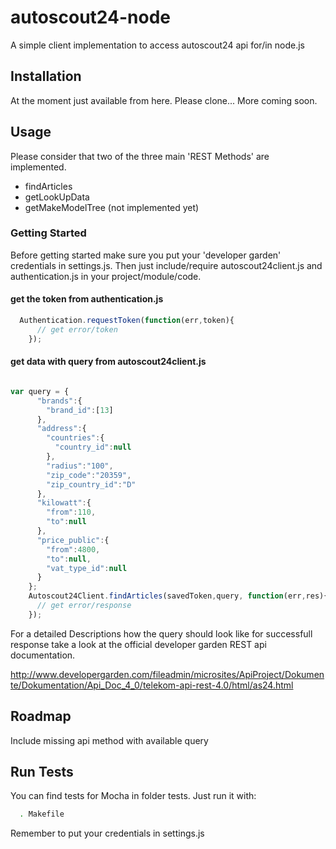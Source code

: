 # autoscout24-node

A simple client implementation to access autoscout24 api for/in node.js

## Installation

At the moment just available from here. Please clone...
More coming soon.


## Usage

Please consider that two of the three main 'REST Methods' are implemented.

- findArticles
- getLookUpData
- getMakeModelTree (not implemented yet)

### Getting Started
Before getting started make sure you put your 'developer garden' credentials in settings.js. 
Then just include/require autoscout24client.js and authentication.js in your project/module/code. 

#### get the token from authentication.js

``` js 
  Authentication.requestToken(function(err,token){
      // get error/token
    });
```

#### get data with query from autoscout24client.js

``` js 

var query = {
      "brands":{
        "brand_id":[13]
      },
      "address":{
        "countries":{
          "country_id":null
        },
        "radius":"100",
        "zip_code":"20359",
        "zip_country_id":"D"
      },
      "kilowatt":{
        "from":110,
        "to":null
      },
      "price_public":{
        "from":4800,
        "to":null,
        "vat_type_id":null
      }
    };
    Autoscout24Client.findArticles(savedToken,query, function(err,res){
      // get error/response
    });
```

For a detailed Descriptions how the query should look like for successfull response take a look at the official developer garden REST api documentation.

http://www.developergarden.com/fileadmin/microsites/ApiProject/Dokumente/Dokumentation/Api_Doc_4_0/telekom-api-rest-4.0/html/as24.html


## Roadmap

Include missing api method with available query  

## Run Tests

You can find tests for Mocha in folder tests. Just run it with:


``` bash
  . Makefile
```

Remember to put your credentials in settings.js

